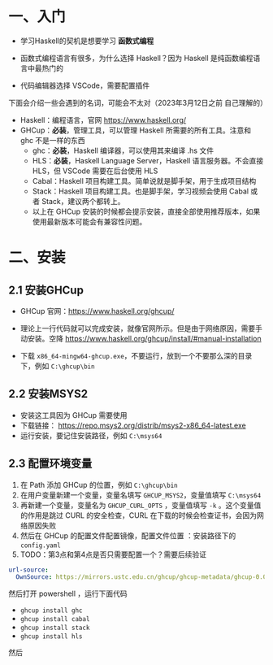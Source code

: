 # 一、入门

+ 学习Haskell的契机是想要学习 **函数式编程**
+ 函数式编程语言有很多，为什么选择 Haskell？因为 Haskell 是纯函数编程语言中最热门的

+ 代码编辑器选择 VSCode，需要配置插件

下面会介绍一些会遇到的名词，可能会不太对（2023年3月12日之前 自己理解的）

+ Haskell：编程语言，官网 https://www.haskell.org/
+ GHCup：**必装**，管理工具，可以管理 Haskell 所需要的所有工具。注意和 ghc 不是一样的东西
  + ghc：**必装**，Haskell 编译器，可以使用其来编译 .hs 文件
  + HLS：**必装**，Haskell Language Server，Haskell 语言服务器。不会直接 HLS，但 VSCode 需要在后台使用 HLS
  + Cabal：Haskell 项目构建工具。简单说就是脚手架，用于生成项目结构
  + Stack：Haskell 项目构建工具。也是脚手架，学习视频会使用 Cabal 或者 Stack，建议两个都转上。
  + 以上在 GHCup 安装的时候都会提示安装，直接全部使用推荐版本，如果使用最新版本可能会有兼容性问题。

# 二、安装

## 2.1 安装GHCup

+ GHCup 官网：https://www.haskell.org/ghcup/

+ 理论上一行代码就可以完成安装，就像官网所示。但是由于网络原因，需要手动安装。空降 https://www.haskell.org/ghcup/install/#manual-installation

+ 下载 `x86_64-mingw64-ghcup.exe`，不要运行，放到一个不要那么深的目录下，例如 `C:\ghcup\bin`

## 2.2 安装MSYS2

+ 安装这工具因为 GHCup 需要使用
+ 下载链接： https://repo.msys2.org/distrib/msys2-x86_64-latest.exe
+ 运行安装，要记住安装路径，例如 `C:\msys64`

## 2.3 配置环境变量

1. 在 Path 添加 GHCup 的位置，例如 `C:\ghcup\bin`
2. 在用户变量新建一个变量，变量名填写 `GHCUP_MSYS2`，变量值填写 `C:\msys64`
3. 再新建一个变量，变量名为 `GHCUP_CURL_OPTS` ，变量值填写 `-k` 。这个变量值的作用是跳过 CURL 的安全检查，CURL 在下载的时候会检查证书，会因为网络原因失败
4. 然后在 GHCup 的配置文件配置镜像，配置文件位置 ：安装路径下的 `config.yaml` 
5. TODO：第3点和第4点是否只需要配置一个？需要后续验证

```yaml
url-source:
  OwnSource: https://mirrors.ustc.edu.cn/ghcup/ghcup-metadata/ghcup-0.0.7.yaml
```

然后打开 powershell ，运行下面代码

+ `ghcup install ghc `
+ `ghcup install cabal `
+ `ghcup install stack `
+ `ghcup install hls `

然后



